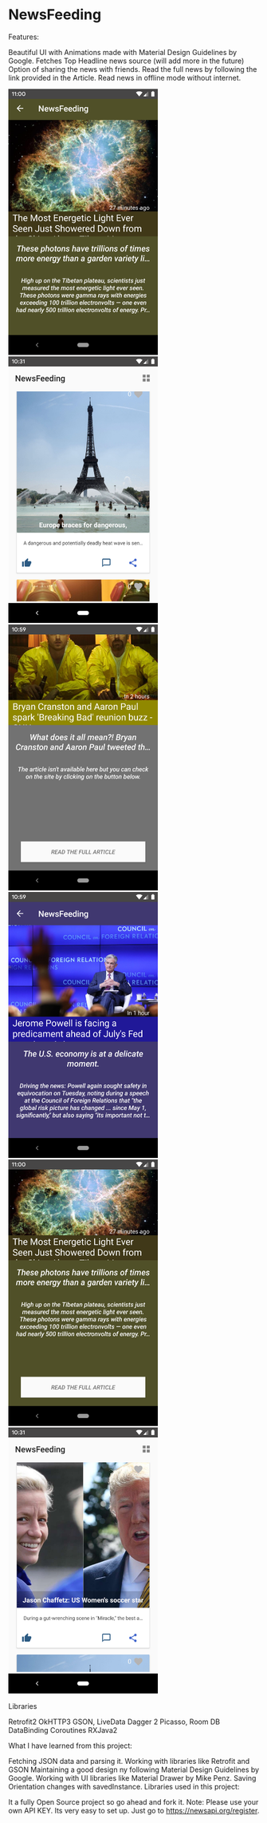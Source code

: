 # NewsFeeding

Features:

Beautiful UI with Animations made with Material Design Guidelines by Google.
Fetches Top Headline news source (will add more in the future)
Option of sharing the news with friends.
Read the full news by following the link provided in the Article.
Read news in offline mode without internet.


<img src="https://github.com/jonathanchh1/NewsFeeding/blob/master/Screenshot_1561561253.png" width="300"> <img src="https://github.com/jonathanchh1/NewsFeeding/blob/master/Screenshot_1561559518.png" width="300"><img src="https://github.com/jonathanchh1/NewsFeeding/blob/master/Screenshot_1561561155.png" width="300"><img src="https://github.com/jonathanchh1/NewsFeeding/blob/master/Screenshot_1561561175.png" width="300"><img src="https://github.com/jonathanchh1/NewsFeeding/blob/master/Screenshot_1561561257.png" width="300"><img src="https://github.com/jonathanchh1/NewsFeeding/blob/master/Screenshot_1561559505.png" width="300">

Libraries

Retrofit2
OkHTTP3
GSON,
LiveData
Dagger 2
Picasso,
Room DB
DataBinding
Coroutines
RXJava2


What I have learned from this project:

Fetching JSON data and parsing it.
Working with libraries like Retrofit and GSON
Maintaining a good design ny following Material Design Guidelines by Google.
Working with UI libraries like Material Drawer by Mike Penz.
Saving Orientation changes with savedInstance.
Libraries used in this project:


It a fully Open Source project so go ahead and fork it.
Note: Please use your own API KEY. Its very easy to set up. Just go to https://newsapi.org/register.

